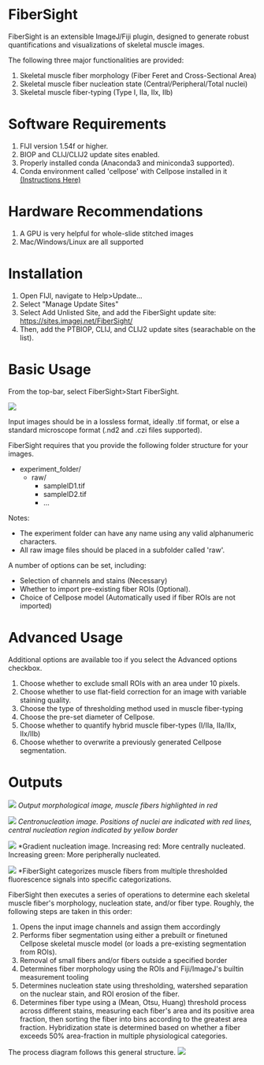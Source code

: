 # FiberSight #
FiberSight is an extensible ImageJ/Fiji plugin, designed to generate robust quantifications and visualizations of skeletal muscle images.

The following three major functionalities are provided:
1) Skeletal muscle fiber morphology (Fiber Feret and Cross-Sectional Area)
2) Skeletal muscle fiber nucleation state (Central/Peripheral/Total nuclei)
3) Skeletal muscle fiber-typing (Type I, IIa, IIx, IIb)

# Software Requirements #
1) FIJI version 1.54f or higher.
2) BIOP and CLIJ/CLIJ2 update sites enabled.
3) Properly installed conda (Anaconda3 and miniconda3 supported). 
4) Conda environment called 'cellpose' with Cellpose installed in it [(Instructions Here)](https://github.com/BIOP/ijl-utilities-wrappers?tab=readme-ov-file#ia2-conda-installation)

# Hardware Recommendations #
1) A GPU is very helpful for whole-slide stitched images
2) Mac/Windows/Linux are all supported

# Installation #
1) Open FIJI, navigate to Help\>Update...
2) Select "Manage Update Sites"
3) Select Add Unlisted Site, and add the FiberSight update site: https://sites.imagej.net/FiberSight/
4) Then, add the PTBIOP, CLIJ, and CLIJ2 update sites (searachable on the list).

# Basic Usage #
From the top-bar, select FiberSight\>Start FiberSight.

![](assets/images/FiberSight_Launcher.png)

Input images should be in a lossless format, ideally .tif format, or else a standard microscope format (.nd2 and .czi files supported).

FiberSight requires that you provide the following folder structure for your images.
- experiment\_folder/
  - raw/
    - sampleID1.tif
    - sampleID2.tif
    - ...

Notes:
- The experiment folder can have any name using any valid alphanumeric characters.
- All raw image files should be placed in a subfolder called 'raw'.

A number of options can be set, including:
- Selection of channels and stains (Necessary)
- Whether to import pre-existing fiber ROIs (Optional).
- Choice of Cellpose model (Automatically used if fiber ROIs are not imported)

# Advanced Usage #
Additional options are available too if you select the Advanced options checkbox.
1) Choose whether to exclude small ROIs with an area under 10 pixels.
2) Choose whether to use flat-field correction for an image with variable staining quality.
3) Choose the type of thresholding method used in muscle fiber-typing
4) Choose the pre-set diameter of Cellpose.
5) Choose whether to quantify hybrid muscle fiber-types (I/IIa, IIa/IIx, IIx/IIb)
6) Choose whether to overwrite a previously generated Cellpose segmentation.

# Outputs #
![](assets/images/PSR_Morphology.jpeg)
*Output morphological image, muscle fibers highlighted in red*

![](assets/images/FiberSight_Central_Nucleation.jpg)
*Centronucleation image. Positions of nuclei are indicated with red lines, central nucleation region indicated by yellow border*

![](assets/images/FiberSight_Gradient_Nucleation.jpg)
*Gradient nucleation image. Increasing red: More centrally nucleated. Increasing green: More peripherally nucleated. 

![](assets/images/Fibertype_Montage.jpeg)
*FiberSight categorizes muscle fibers from multiple thresholded fluorescence signals into specific categorizations.

FiberSight then executes a series of operations to determine each skeletal muscle fiber's morphology, nucleation state, and/or fiber type. Roughly, the following steps are taken in this order:
1) Opens the input image channels and assign them accordingly
2) Performs fiber segmentation using either a prebuilt or finetuned Cellpose skeletal muscle model (or loads a pre-existing segmentation from ROIs).
3) Removal of small fibers and/or fibers outside a specified border
4) Determines fiber morphology using the ROIs and Fiji/ImageJ's builtin measurement tooling
5) Determines nucleation state using thresholding, watershed separation on the nuclear stain, and ROI erosion of the fiber.
6) Determines fiber type using a (Mean, Otsu, Huang) threshold process across different stains, measuring each fiber's area and its positive area fraction, then sorting the fiber into bins according to the greatest area fraction. Hybridization state is determined based on whether a fiber exceeds 50% area-fraction in multiple physiological categories.

The process diagram follows this general structure.
![](assets/images/FiberSight_Process_Diagram.drawio.png)
